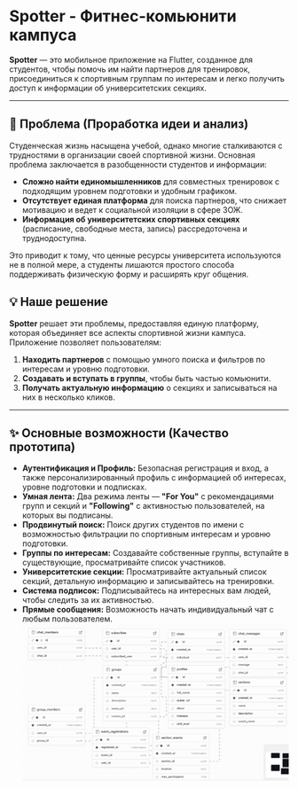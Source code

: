 # Spotter - Фитнес-комьюнити кампуса

**Spotter** — это мобильное приложение на Flutter, созданное для студентов, чтобы помочь им найти партнеров для тренировок, присоединиться к спортивным группам по интересам и легко получить доступ к информации об университетских секциях.

---

## 🎯 Проблема (Проработка идеи и анализ)

Студенческая жизнь насыщена учебой, однако многие сталкиваются с трудностями в организации своей спортивной жизни. Основная проблема заключается в разобщенности студентов и информации:
*   **Сложно найти единомышленников** для совместных тренировок с подходящим уровнем подготовки и удобным графиком.
*   **Отсутствует единая платформа** для поиска партнеров, что снижает мотивацию и ведет к социальной изоляции в сфере ЗОЖ.
*   **Информация об университетских спортивных секциях** (расписание, свободные места, запись) рассредоточена и труднодоступна.

Это приводит к тому, что ценные ресурсы университета используются не в полной мере, а студенты лишаются простого способа поддерживать физическую форму и расширять круг общения.

## 💡 Наше решение

**Spotter** решает эти проблемы, предоставляя единую платформу, которая объединяет все аспекты спортивной жизни кампуса. Приложение позволяет пользователям:
1.  **Находить партнеров** с помощью умного поиска и фильтров по интересам и уровню подготовки.
2.  **Создавать и вступать в группы**, чтобы быть частью комьюнити.
3.  **Получать актуальную информацию** о секциях и записываться на них в несколько кликов.

---

## ✨ Основные возможности (Качество прототипа)

*   **Аутентификация и Профиль:** Безопасная регистрация и вход, а также персонализированный профиль с информацией об интересах, уровне подготовки и подписках.
*   **Умная лента:** Два режима ленты — **"For You"** с рекомендациями групп и секций и **"Following"** с активностью пользователей, на которых вы подписаны.
*   **Продвинутый поиск:** Поиск других студентов по имени с возможностью фильтрации по спортивным интересам и уровню подготовки.
*   **Группы по интересам:** Создавайте собственные группы, вступайте в существующие, просматривайте список участников.
*   **Университетские секции:** Просматривайте актуальный список секций, детальную информацию и записывайтесь на тренировки.
*   **Система подписок:** Подписывайтесь на интересных вам людей, чтобы следить за их активностью.
*   **Прямые сообщения:** Возможность начать индивидуальный чат с любым пользователем.
![Структура базы данных](https://raw.githubusercontent.com/Glnllz/spotter/refs/heads/main/assets/%D0%A1%D1%82%D1%80%D1%83%D0%BA%D1%82%D1%83%D1%80%D0%B0%20%D0%91%D0%94.jpeg)
